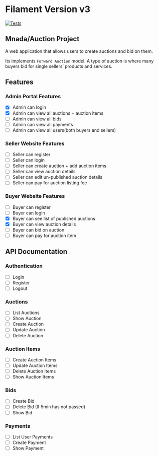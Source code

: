# Filament Version v3

[![Tests](https://github.com/alphaolomi/mnada/actions/workflows/run-tests.yml/badge.svg)](https://github.com/alphaolomi/mnada/actions/workflows/run-tests.yml)

## Mnada/Auction Project

A web application that allows users to create auctions and bid on them.

Its implements `Forward Auction` model. A type of auction is where many buyers bid for single sellers’ products and services.

## Features

### Admin Portal Features

-   [x] Admin can login
-   [x] Admin can view all auctions + auction items
-   [ ] Admin can view all bids
-   [ ] Admin can view all payments
-   [ ] Admin can view all users(both buyers and sellers)

### Seller Website Features

-   [ ] Seller can register
-   [ ] Seller can login
-   [ ] Seller can create auction + add auction items
-   [ ] Seller can view auction details
-   [ ] Seller can edit un-published auction details
-   [ ] Seller can pay for auction listing fee

### Buyer Website Features

-   [ ] Buyer can register
-   [ ] Buyer can login
-   [x] Buyer can see list of published auctions
-   [x] Buyer can view auction details
-   [ ] Buyer can bid on auction
-   [ ] Buyer can pay for auction item

## API Documentation

### Authentication

-   [ ] Login
-   [ ] Register
-   [ ] Logout

### Auctions

-   [ ] List Auctions
-   [ ] Show Auction
-   [ ] Create Auction
-   [ ] Update Auction
-   [ ] Delete Auction

### Auction Items

-   [ ] Create Auction Items
-   [ ] Update Auction Items
-   [ ] Delete Auction Items
-   [ ] Show Auction Items

### Bids

-   [ ] Create Bid
-   [ ] Delete Bid (If 5min has not passed)
-   [ ] Show Bid

### Payments

-   [ ] List User Payments
-   [ ] Create Payment
-   [ ] Show Payment
